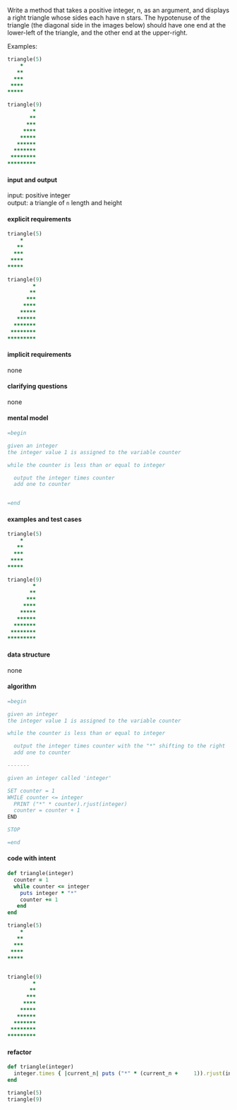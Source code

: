Write a method that takes a positive integer, n, as an argument, and displays a right triangle whose sides each have n stars. The hypotenuse of the triangle (the diagonal side in the images below) should have one end at the lower-left of the triangle, and the other end at the upper-right.

Examples:

``` ruby
triangle(5)
    *
   **
  ***
 ****
*****
```

``` ruby
triangle(9)
        *
       **
      ***
     ****
    *****
   ******
  *******
 ********
*********
```

#### input and output

input: positive integer\
output: a triangle of `n` length and height

#### explicit requirements

``` ruby
triangle(5)
    *
   **
  ***
 ****
*****
```

``` ruby
triangle(9)
        *
       **
      ***
     ****
    *****
   ******
  *******
 ********
*********
```

#### implicit requirements

none

#### clarifying questions

none

#### mental model

``` ruby
=begin

given an integer
the integer value 1 is assigned to the variable counter

while the counter is less than or equal to integer

  output the integer times counter
  add one to counter


=end
``` 

#### examples and test cases

``` ruby
triangle(5)
    *
   **
  ***
 ****
*****
```

``` ruby
triangle(9)
        *
       **
      ***
     ****
    *****
   ******
  *******
 ********
*********
```

#### data structure

none

#### algorithm


``` ruby
=begin

given an integer
the integer value 1 is assigned to the variable counter

while the counter is less than or equal to integer

  output the integer times counter with the "*" shifting to the right
  add one to counter

-------

given an integer called 'integer'

SET counter = 1
WHILE counter <= integer
  PRINT ("*" * counter).rjust(integer)
  counter = counter + 1
END

STOP

=end
``` 

#### code with intent

``` ruby
def triangle(integer)
  counter = 1
  while counter <= integer
    puts integer * "*"
    counter += 1
   end
end

triangle(5)
    *
   **
  ***
 ****
*****


triangle(9)
        *
       **
      ***
     ****
    *****
   ******
  *******
 ********
*********
```

#### refactor


``` ruby
def triangle(integer)
  integer.times { |current_n| puts ("*" * (current_n +     1)).rjust(integer) }
end

triangle(5)
triangle(9)
```